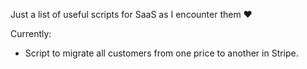 Just a list of useful scripts for SaaS as I encounter them ❤️

Currently:
- Script to migrate all customers from one price to another in Stripe.